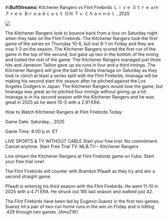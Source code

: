 #(𝐁𝐮𝐟𝐟𝐒𝐭𝐫𝐞𝐚𝐦𝐬) Kitchener Rangers vs Flint Firebirds Ｌｉｖｅ Ｓｔｒｅａｍ Ｆｒｅｅ Ｂｒｏａｄｃａｓｔ ＯＮ Ｔｖ Ｃｈａｎｎｅｌ , 2025  
  
  
[![](https://i.imgur.com/qSNzIqt.png)](https://movie.rssnews.media/kTGftnyE.php)  
  
The Kitchener Rangers look to bounce back from a loss on Saturday night when they take on the Flint Firebirds. The Kitchener Rangers took the first game of the series on Thursday 10-6, but lost 8-1 on Friday and they are now 1-3 on the season. The Kitchener Rangers scored the first run of the game in the top of the second, but gave up two in the bottom of the inning and trailed the rest of the game. The Kitchener Rangers managed just three hits and Jameson Taillon gave up six runs in four and a third innings. The Kitchener Rangers will give the ball to Shota Imanaga on Saturday as they look to clinch at least a series split with the Flint Firebirds. Imanaga will be making his second start this season after he pitched against the Los Angeles Dodgers in Japan. The Kitchener Rangers would lose the game, but Imanaga was great as he pitched four innings without giving up a hit. Imanaga is in his second season with the Kitchener Rangers and he was great in 2025 as he went 15-3 with a 2.91 ERA.

How to Watch Kitchener Rangers at Flint Firebirds Today:

Game Date: Saturday, , 2025

Game Time: 8:00 p.m. ET

LIVE SPORTS & TV WITHOUT CABLE
Start your free trial. No commitment. Cancel anytime.
Start Free Trial
TV: MLB.TV – Kitchener Rangers

Live stream the Kitchener Rangers at Flint Firebirds game on Fubo: Start your free trial now!

The Flint Firebirds will counter with Brandon Pfaadt as they try and win a second straight game.

Pfaadt is entering his third season with the Flint Firebirds. He went 11-10 in 2025 with a 4.71 ERA. He struck out 185 last season and walked just 42.

The Flint Firebirds have been led by Eugenio Suarez in the first two games. Suarez hit a pair of two-run home runs in the win on Friday and is hitting .429 through two games. [AmuTW]